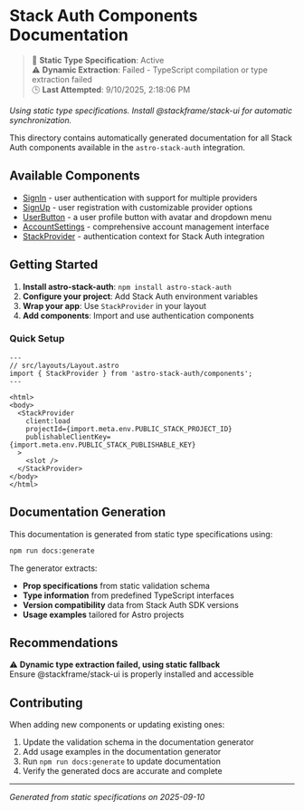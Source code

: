 # Stack Auth Components Documentation

> 📝 **Static Type Specification**: Active  
> ⚠️ **Dynamic Extraction**: Failed - TypeScript compilation or type extraction failed  
> 🕒 **Last Attempted**: 9/10/2025, 2:18:06 PM

*Using static type specifications. Install @stackframe/stack-ui for automatic synchronization.*



This directory contains automatically generated documentation for all Stack Auth components available in the `astro-stack-auth` integration.

## Available Components

- [SignIn](./signin.md) - user authentication with support for multiple providers
- [SignUp](./signup.md) - user registration with customizable provider options
- [UserButton](./userbutton.md) - a user profile button with avatar and dropdown menu
- [AccountSettings](./accountsettings.md) - comprehensive account management interface
- [StackProvider](./stackprovider.md) - authentication context for Stack Auth integration

## Getting Started

1. **Install astro-stack-auth**: `npm install astro-stack-auth`
2. **Configure your project**: Add Stack Auth environment variables
3. **Wrap your app**: Use `StackProvider` in your layout
4. **Add components**: Import and use authentication components

### Quick Setup

```astro
---
// src/layouts/Layout.astro
import { StackProvider } from 'astro-stack-auth/components';
---

<html>
<body>
  <StackProvider 
    client:load
    projectId={import.meta.env.PUBLIC_STACK_PROJECT_ID}
    publishableClientKey={import.meta.env.PUBLIC_STACK_PUBLISHABLE_KEY}
  >
    <slot />
  </StackProvider>
</body>
</html>
```

## Documentation Generation

This documentation is generated from static type specifications using:

```bash
npm run docs:generate
```

The generator extracts:
- **Prop specifications** from static validation schema
- **Type information** from predefined TypeScript interfaces
- **Version compatibility** data from Stack Auth SDK versions
- **Usage examples** tailored for Astro projects


## Recommendations

⚠️ **Dynamic type extraction failed, using static fallback**  
Ensure @stackframe/stack-ui is properly installed and accessible



## Contributing

When adding new components or updating existing ones:

1. Update the validation schema in the documentation generator
2. Add usage examples in the documentation generator
3. Run `npm run docs:generate` to update documentation
4. Verify the generated docs are accurate and complete

---

*Generated from static specifications on 2025-09-10*
